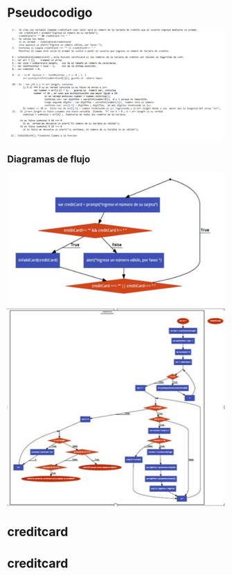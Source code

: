 # Pseudocodigo
![](assets/images/pseudo.png)

## Diagramas de flujo
![](assets/images/one.png)
![](assets/images/two.png)
# creditcard
# creditcard
